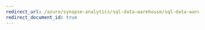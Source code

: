 ```yaml
---
redirect_url: /azure/synapse-analytics/sql-data-warehouse/sql-data-warehouse-overview-manage-security
redirect_document_id: true
---
```

